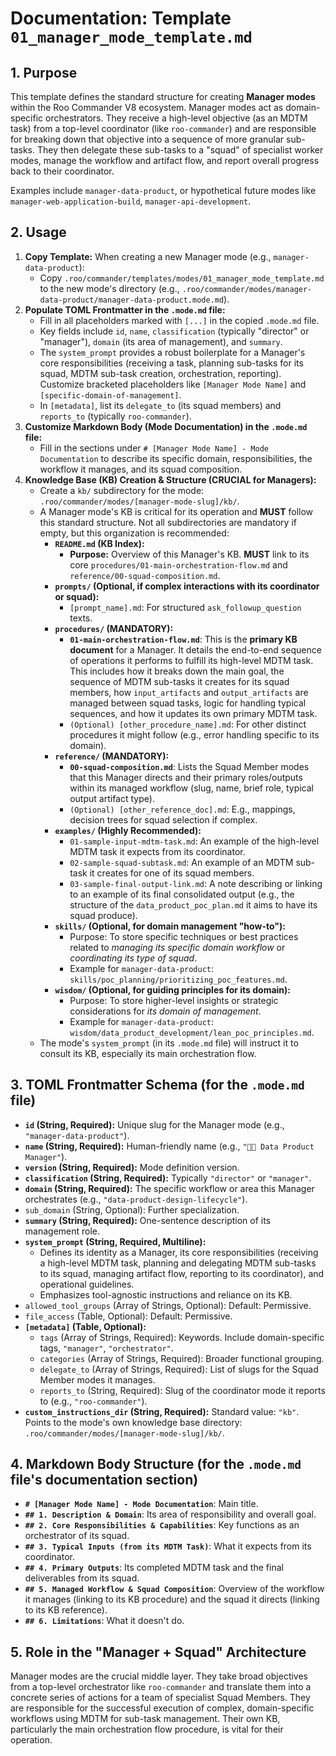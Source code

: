 # Documentation: Template `01_manager_mode_template.md`

## 1. Purpose

This template defines the standard structure for creating **Manager modes** within the Roo Commander V8 ecosystem. Manager modes act as domain-specific orchestrators. They receive a high-level objective (as an MDTM task) from a top-level coordinator (like `roo-commander`) and are responsible for breaking down that objective into a sequence of more granular sub-tasks. They then delegate these sub-tasks to a "squad" of specialist worker modes, manage the workflow and artifact flow, and report overall progress back to their coordinator.

Examples include `manager-data-product`, or hypothetical future modes like `manager-web-application-build`, `manager-api-development`.

## 2. Usage

1.  **Copy Template:** When creating a new Manager mode (e.g., `manager-data-product`):
    *   Copy `.roo/commander/templates/modes/01_manager_mode_template.md` to the new mode's directory (e.g., `.roo/commander/modes/manager-data-product/manager-data-product.mode.md`).
2.  **Populate TOML Frontmatter in the `.mode.md` file:**
    *   Fill in all placeholders marked with `[...]` in the copied `.mode.md` file.
    *   Key fields include `id`, `name`, `classification` (typically "director" or "manager"), `domain` (its area of management), and `summary`.
    *   The `system_prompt` provides a robust boilerplate for a Manager's core responsibilities (receiving a task, planning sub-tasks for its squad, MDTM sub-task creation, orchestration, reporting). Customize bracketed placeholders like `[Manager Mode Name]` and `[specific-domain-of-management]`.
    *   In `[metadata]`, list its `delegate_to` (its squad members) and `reports_to` (typically `roo-commander`).
3.  **Customize Markdown Body (Mode Documentation) in the `.mode.md` file:**
    *   Fill in the sections under `# [Manager Mode Name] - Mode Documentation` to describe its specific domain, responsibilities, the workflow it manages, and its squad composition.
4.  **Knowledge Base (KB) Creation & Structure (CRUCIAL for Managers):**
    *   Create a `kb/` subdirectory for the mode: `.roo/commander/modes/[manager-mode-slug]/kb/`.
    *   A Manager mode's KB is critical for its operation and **MUST** follow this standard structure. Not all subdirectories are mandatory if empty, but this organization is recommended:
        *   **`README.md` (KB Index):**
            *   **Purpose:** Overview of this Manager's KB. **MUST** link to its core `procedures/01-main-orchestration-flow.md` and `reference/00-squad-composition.md`.
        *   **`prompts/` (Optional, if complex interactions with its coordinator or squad):**
            *   `[prompt_name].md`: For structured `ask_followup_question` texts.
        *   **`procedures/` (MANDATORY):**
            *   **`01-main-orchestration-flow.md`**: This is the **primary KB document** for a Manager. It details the end-to-end sequence of operations it performs to fulfill its high-level MDTM task. This includes how it breaks down the main goal, the sequence of MDTM sub-tasks it creates for its squad members, how `input_artifacts` and `output_artifacts` are managed between squad tasks, logic for handling typical sequences, and how it updates its own primary MDTM task.
            *   `(Optional) [other_procedure_name].md`: For other distinct procedures it might follow (e.g., error handling specific to its domain).
        *   **`reference/` (MANDATORY):**
            *   **`00-squad-composition.md`**: Lists the Squad Member modes that this Manager directs and their primary roles/outputs within its managed workflow (slug, name, brief role, typical output artifact type).
            *   `(Optional) [other_reference_doc].md`: E.g., mappings, decision trees for squad selection if complex.
        *   **`examples/` (Highly Recommended):**
            *   `01-sample-input-mdtm-task.md`: An example of the high-level MDTM task it expects from its coordinator.
            *   `02-sample-squad-subtask.md`: An example of an MDTM sub-task it creates for one of its squad members.
            *   `03-sample-final-output-link.md`: A note describing or linking to an example of its final consolidated output (e.g., the structure of the `data_product_poc_plan.md` it aims to have its squad produce).
        *   **`skills/` (Optional, for domain management "how-to"):**
            *   Purpose: To store specific techniques or best practices related to *managing its specific domain workflow* or *coordinating its type of squad*.
            *   Example for `manager-data-product`: `skills/poc_planning/prioritizing_poc_features.md`.
        *   **`wisdom/` (Optional, for guiding principles for its domain):**
            *   Purpose: To store higher-level insights or strategic considerations for *its domain of management*.
            *   Example for `manager-data-product`: `wisdom/data_product_development/lean_poc_principles.md`.
    *   The mode's `system_prompt` (in its `.mode.md` file) will instruct it to consult its KB, especially its main orchestration flow.

## 3. TOML Frontmatter Schema (for the `.mode.md` file)

*   **`id` (String, Required):** Unique slug for the Manager mode (e.g., `"manager-data-product"`).
*   **`name` (String, Required):** Human-friendly name (e.g., `"🧑‍💼 Data Product Manager"`).
*   **`version` (String, Required):** Mode definition version.
*   **`classification` (String, Required):** Typically `"director"` or `"manager"`.
*   **`domain` (String, Required):** The specific workflow or area this Manager orchestrates (e.g., `"data-product-design-lifecycle"`).
*   `sub_domain` (String, Optional): Further specialization.
*   **`summary` (String, Required):** One-sentence description of its management role.
*   **`system_prompt` (String, Required, Multiline):**
    *   Defines its identity as a Manager, its core responsibilities (receiving a high-level MDTM task, planning and delegating MDTM sub-tasks to its squad, managing artifact flow, reporting to its coordinator), and operational guidelines.
    *   Emphasizes tool-agnostic instructions and reliance on its KB.
*   `allowed_tool_groups` (Array of Strings, Optional): Default: Permissive.
*   `file_access` (Table, Optional): Default: Permissive.
*   **`[metadata]` (Table, Optional):**
    *   `tags` (Array of Strings, Required): Keywords. Include domain-specific tags, `"manager"`, `"orchestrator"`.
    *   `categories` (Array of Strings, Required): Broader functional grouping.
    *   `delegate_to` (Array of Strings, Required): List of slugs for the Squad Member modes it manages.
    *   `reports_to` (String, Required): Slug of the coordinator mode it reports to (e.g., `"roo-commander"`).
*   **`custom_instructions_dir` (String, Required):** Standard value: `"kb"`. Points to the mode's own knowledge base directory: `.roo/commander/modes/[manager-mode-slug]/kb/`.

## 4. Markdown Body Structure (for the `.mode.md` file's documentation section)

*   **`# [Manager Mode Name] - Mode Documentation`**: Main title.
*   **`## 1. Description & Domain`**: Its area of responsibility and overall goal.
*   **`## 2. Core Responsibilities & Capabilities`**: Key functions as an orchestrator of its squad.
*   **`## 3. Typical Inputs (from its MDTM Task)`**: What it expects from its coordinator.
*   **`## 4. Primary Outputs`**: Its completed MDTM task and the final deliverables from its squad.
*   **`## 5. Managed Workflow & Squad Composition`**: Overview of the workflow it manages (linking to its KB procedure) and the squad it directs (linking to its KB reference).
*   **`## 6. Limitations`**: What it doesn't do.

## 5. Role in the "Manager + Squad" Architecture

Manager modes are the crucial middle layer. They take broad objectives from a top-level orchestrator like `roo-commander` and translate them into a concrete series of actions for a team of specialist Squad Members. They are responsible for the successful execution of complex, domain-specific workflows using MDTM for sub-task management. Their own KB, particularly the main orchestration flow procedure, is vital for their operation.